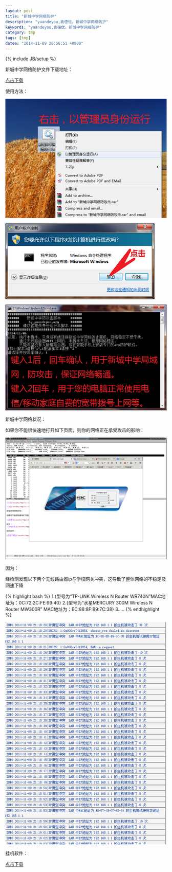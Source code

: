 ```yaml
---
layout: post
title: "新城中学网络防护"
description: "yuandeyou,袁德优，新城中学网络防护"
keywords: "yuandeyou,袁德优，新城中学网络防护"
category: tmp
tags: [tmp]
datee: "2014-11-09 20:56:51 +0800"
---
```

{% include JB/setup %}

新城中学网络防护文件下载地址：

[点击下载](/assets/tmp/新城中学网络防攻击.bat)

使用方法：

![1](/assets/tmp/xczx1.png)

![2](/assets/tmp/xczx2.png)

![3](/assets/tmp/xczx3.png)

新城中学网络状况：

如果你不能很快速地打开如下页面，则你的网络正在承受攻击的影响：

![正常](/assets/tmp/2014-11-09_1400x1050.png)

因为：

经检测发现以下两个无线路由器ip与学校网关冲突，这导致了整体网络的不稳定及网速下降

{% highlight bash  %}
1.{型号为“TP-LINK Wireless N Router WR740N”MAC地址为：0C:72:2C:FE:99:40}
2.{型号为“水星MERCURY 300M Wireless N Router MW300R” MAC地址为：EC:88:8F:B9:7C:38}
3.....
{% endhighlight %}

![arp攻击](/assets/tmp/wl.png)

挂机软件：

[点击下载](/assets/tmp/挂机软件.rar)


